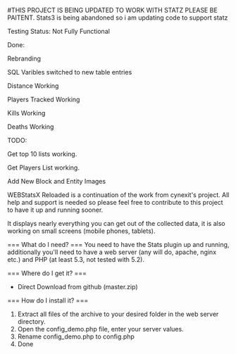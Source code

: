 #THIS PROJECT IS BEING UPDATED TO WORK WITH STATZ PLEASE BE PAITENT.
Stats3 is being abandoned so i am updating code to support statz


Testing Status: Not Fully Functional

Done:

Rebranding

SQL Varibles switched to new table entries

Distance Working

Players Tracked Working

Kills Working

Deaths Working

TODO:

Get top 10 lists working.

Get Players List working.

Add New Block and Entity Images


WEBStatsX Reloaded is a continuation of the work from cynexit's project. All help and support is needed so please feel free to contribute to this project to have it up and running sooner.



It displays nearly everything you can get out of the collected data, it is also working on small screens (mobile phones, tablets).

=== What do I need? ===
You need to have the Stats plugin up and running,
additionally you'll need to have a web server (any will do, apache, nginx etc.) and PHP (at least 5.3, not tested with 5.2).

=== Where do I get it? ===

   * Direct Download from github (master.zip)

=== How do I install it? ===

   1. Extract all files of the archive to your desired folder in the web server directory.
   2. Open the config_demo.php file, enter your server values.
   3. Rename config_demo.php to config.php
   4. Done

